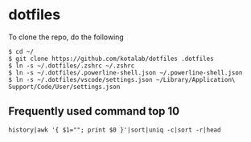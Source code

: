 # dotfiles
To clone the repo, do the following

```shell
$ cd ~/
$ git clone https://github.com/kotalab/dotfiles .dotfiles
$ ln -s ~/.dotfiles/.zshrc ~/.zshrc
$ ln -s ~/.dotfiles/.powerline-shell.json ~/.powerline-shell.json
$ ln -s ~/.dotfiles/vscode/settings.json ~/Library/Application\ Support/Code/User/settings.json
```

## Frequently used command top 10
`history|awk '{ $1=""; print $0 }'|sort|uniq -c|sort -r|head`
